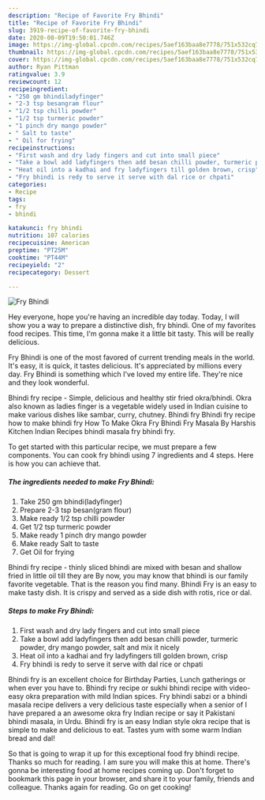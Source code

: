 ```yaml
---
description: "Recipe of Favorite Fry Bhindi"
title: "Recipe of Favorite Fry Bhindi"
slug: 3919-recipe-of-favorite-fry-bhindi
date: 2020-08-09T19:50:01.746Z
image: https://img-global.cpcdn.com/recipes/5aef163baa8e7778/751x532cq70/fry-bhindi-recipe-main-photo.jpg
thumbnail: https://img-global.cpcdn.com/recipes/5aef163baa8e7778/751x532cq70/fry-bhindi-recipe-main-photo.jpg
cover: https://img-global.cpcdn.com/recipes/5aef163baa8e7778/751x532cq70/fry-bhindi-recipe-main-photo.jpg
author: Ryan Pittman
ratingvalue: 3.9
reviewcount: 12
recipeingredient:
- "250 gm bhindiladyfinger"
- "2-3 tsp besangram flour"
- "1/2 tsp chilli powder"
- "1/2 tsp turmeric powder"
- "1 pinch dry mango powder"
- " Salt to taste"
- " Oil for frying"
recipeinstructions:
- "First wash and dry lady fingers and cut into small piece"
- "Take a bowl add ladyfingers then add besan chilli powder, turmeric powder, dry mango powder, salt and mix it nicely"
- "Heat oil into a kadhai and fry ladyfingers till golden brown, crisp"
- "Fry bhindi is redy to serve it serve with dal rice or chpati"
categories:
- Recipe
tags:
- fry
- bhindi

katakunci: fry bhindi 
nutrition: 107 calories
recipecuisine: American
preptime: "PT25M"
cooktime: "PT44M"
recipeyield: "2"
recipecategory: Dessert

---
```



![Fry Bhindi](https://img-global.cpcdn.com/recipes/5aef163baa8e7778/751x532cq70/fry-bhindi-recipe-main-photo.jpg)

Hey everyone, hope you're having an incredible day today. Today, I will show you a way to prepare a distinctive dish, fry bhindi. One of my favorites food recipes. This time, I'm gonna make it a little bit tasty. This will be really delicious.

Fry Bhindi is one of the most favored of current trending meals in the world. It's easy, it is quick, it tastes delicious. It's appreciated by millions every day. Fry Bhindi is something which I've loved my entire life. They're nice and they look wonderful.

Bhindi fry recipe - Simple, delicious and healthy stir fried okra/bhindi. Okra also known as ladies finger is a vegetable widely used in Indian cuisine to make various dishes like sambar, curry, chutney. Bhindi fry Bhindi fry recipe how to make bhindi fry How To Make Okra Fry Bhindi Fry Masala By Harshis Kitchen Indian Recipes bhindi masala fry bhindi fry.


To get started with this particular recipe, we must prepare a few components. You can cook fry bhindi using 7 ingredients and 4 steps. Here is how you can achieve that.

<!--inarticleads1-->

##### The ingredients needed to make Fry Bhindi:

1. Take 250 gm bhindi(ladyfinger)
1. Prepare 2-3 tsp besan(gram flour)
1. Make ready 1/2 tsp chilli powder
1. Get 1/2 tsp turmeric powder
1. Make ready 1 pinch dry mango powder
1. Make ready  Salt to taste
1. Get  Oil for frying


Bhindi fry recipe - thinly sliced bhindi are mixed with besan and shallow fried in little oil till they are By now, you may know that bhindi is our family favorite vegetable. That is the reason you find many. Bhindi Fry is an easy to make tasty dish. It is crispy and served as a side dish with rotis, rice or dal. 

<!--inarticleads2-->

##### Steps to make Fry Bhindi:

1. First wash and dry lady fingers and cut into small piece
1. Take a bowl add ladyfingers then add besan chilli powder, turmeric powder, dry mango powder, salt and mix it nicely
1. Heat oil into a kadhai and fry ladyfingers till golden brown, crisp
1. Fry bhindi is redy to serve it serve with dal rice or chpati


Bhindi fry is an excellent choice for Birthday Parties, Lunch gatherings or when ever you have to. Bhindi fry recipe or sukhi bhindi recipe with video- easy okra preparation with mild Indian spices. Fry bhindi sabzi or a bhindi masala recipe delivers a very delicious taste especially when a senior of I have prepared a an awesome okra fry Indian recipe or say it Pakistani bhindi masala, in Urdu. Bhindi fry is an easy Indian style okra recipe that is simple to make and delicious to eat. Tastes yum with some warm Indian bread and dal! 

So that is going to wrap it up for this exceptional food fry bhindi recipe. Thanks so much for reading. I am sure you will make this at home. There's gonna be interesting food at home recipes coming up. Don't forget to bookmark this page in your browser, and share it to your family, friends and colleague. Thanks again for reading. Go on get cooking!
